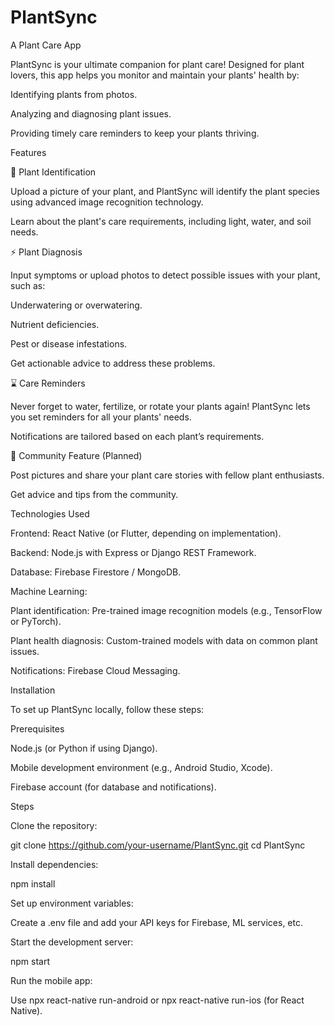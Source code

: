 # PlantSync
A Plant Care App

PlantSync is your ultimate companion for plant care! Designed for plant lovers, this app helps you monitor and maintain your plants' health by:

Identifying plants from photos.

Analyzing and diagnosing plant issues.

Providing timely care reminders to keep your plants thriving.

Features

🌱 Plant Identification

Upload a picture of your plant, and PlantSync will identify the plant species using advanced image recognition technology.

Learn about the plant's care requirements, including light, water, and soil needs.

⚡ Plant Diagnosis

Input symptoms or upload photos to detect possible issues with your plant, such as:

Underwatering or overwatering.

Nutrient deficiencies.

Pest or disease infestations.

Get actionable advice to address these problems.

⌛ Care Reminders

Never forget to water, fertilize, or rotate your plants again! PlantSync lets you set reminders for all your plants' needs.

Notifications are tailored based on each plant’s requirements.

📸 Community Feature (Planned)

Post pictures and share your plant care stories with fellow plant enthusiasts.

Get advice and tips from the community.

Technologies Used

Frontend: React Native (or Flutter, depending on implementation).

Backend: Node.js with Express or Django REST Framework.

Database: Firebase Firestore / MongoDB.

Machine Learning:

Plant identification: Pre-trained image recognition models (e.g., TensorFlow or PyTorch).

Plant health diagnosis: Custom-trained models with data on common plant issues.

Notifications: Firebase Cloud Messaging.

Installation

To set up PlantSync locally, follow these steps:

Prerequisites

Node.js (or Python if using Django).

Mobile development environment (e.g., Android Studio, Xcode).

Firebase account (for database and notifications).

Steps

Clone the repository:

git clone https://github.com/your-username/PlantSync.git
cd PlantSync

Install dependencies:

npm install

Set up environment variables:

Create a .env file and add your API keys for Firebase, ML services, etc.

Start the development server:

npm start

Run the mobile app:

Use npx react-native run-android or npx react-native run-ios (for React Native).
